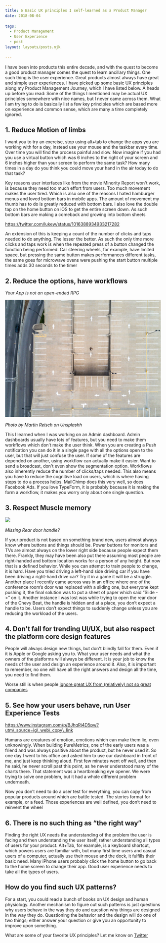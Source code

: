 ```yaml
---
title: 6 Basic UX principles I self-learned as a Product Manager
date: 2018-08-04
 
tags: 
  - Product Management 
  - User Experience 
  - post
layout: layouts/posts.njk

---
```


I have been into products this entire decade, and with the quest to become a good product manager comes the quest to learn ancillary things. One such thing is the user experience. Great products almost always have great and simple user experiences. I have picked up some basic UX principles along my Product Management Journey, which I have listed below. A heads up before you read: Some of the things I mentioned may be actual UX principles somewhere with nice names, but I never came across them. What I am trying to do is basically list a few key principles which are based more on experience and common sense, which are many a time completely ignored.

## 1\. Reduce Motion of limbs

I want you to try an exercise, stop using alt+tab to change the apps you are working with for a day, instead use your mouse and the taskbar every time. Over time you will find the process painful and slow. Now imagine if you had you use a virtual button which was 6 inches to the right of your screen and 6 inches higher than your screen to perform the same task? How many times in a day do you think you could move your hand in the air today to do that task?

Key reasons user interfaces like from the movie Minority Report won't work, is because they need too much effort from users. Too much movement makes the user tired. Which is also one of the reasons I hated hamburger menus and loved bottom bars in mobile apps. The amount of movement my thumb has to do is greatly reduced with bottom bars. I also love the double tap on the home button on iOS to get the entire screen down. As such bottom bars are making a comeback and growing into bottom sheets

https://twitter.com/lukew/status/1016388934933217282

An extension of this is keeping a count of the number of clicks and taps needed to do anything. The lesser the better. As such the only time more clicks and taps work is when the repeated press of a button changed the function being performed. Car steering wheels, for example, have limited space, but pressing the same button makes performances different tasks, the same goes for microwave ovens were pushing the start button multiple times adds 30 seconds to the timer

## 2\. Reduce the options, have workflows

_Your App is not an open-ended RPG_

![martin-reisch-263411-unsplash](images/martin-reisch-263411-unsplash.jpg)

_Photo by Martin Reisch on Unsplashh_

This I learned when I was working on an Admin dashboard. Admin dashboards usually have lots of features, but you need to make them workflows which don’t make the user think. When you are creating a Push notification you can do it in a single page with all the options open to the user, but that will just confuse the user. If some of the features are depended on another, using workflow can actually make it easier. Want to send a broadcast, don't even show the segmentation option. Workflows also inherently reduce the number of clicks/taps needed. This also means you have to reduce the cognitive load on users, which is where having steps to do a process helps. MailChimp does this very well, so does Facebook Ads. If you love TypeForm, it is probably because it is making the form a workflow, it makes you worry only about one single question.

## 3\. Respect Muscle memory

![](https://ravivyascom.files.wordpress.com/2018/08/chevy-beat.png?w=525)

_Missing Rear door handle?_

If your product is not based on something brand new, users almost always know where buttons and things should be. Power buttons for monitors and TVs are almost always on the lower right side because people expect them there. Frankly, they may have been also put there assuming most people are right-handed and bottom location works for a person of any height. But now that is a defined behavior. While you can attempt to train people to change, it is hard. Have you tried driving a left-hand side driving car if you have been driving a right-hand drive car? Try it in a game it will be a struggle. Another place I recently came across was in an office where one of the conference room’s door was replaced with a sliding one, but everyone kept pushing it, the final solution was to put a sheet of paper which said “Slide ->” on it. Another instance I was lost was while trying to open the rear door of the Chevy Beat, the handle is hidden and at a place, you don’t expect a handle to be. Users don’t expect things to suddenly change unless you are reducing the workload of the users.

## 4\. Don't fall for trending UI/UX, but also respect the platform core design features

People will always design new things, but don't blindly fall for them. Even if it is Apple or Google asking you to. What your user needs and what the owners of the platforms will always be different. It is your job to know the needs of the user and design an experience around it. Also, it is important to remember, no one will have all the right answers and design all the time, you need to find them.

Worse still is when people [ignore great UX from (relatively) not so great companies](https://www.theverge.com/2017/9/15/16300402/iphone-x-webos-palm-pre-cards-gestures-nostalgia)

## 5\. See how your users behave, run User Experience Tests

https://www.instagram.com/p/BJhqRj4D5pv/?utm\_source=ig\_web\_copy\_link

Humans are creatures of emotion, emotions which can make them lie, even unknowingly. When building PureMetrics, one of the early users was a friend and was always positive about the product, but he never used it. So one day I went to his office and asked him to use our dashboard in front of me, and just keep thinking aloud. First few minutes went off well, and then he said, he never scroll past this point, as he never understood many of the charts there. That statement was a heartbreaking eye opener. We were trying to solve one problem, but it had a whole different problem underneath.

Now you don’t need to do a user test for everything, you can copy from popular products around which are battle tested. The stories format for example, or a feed. Those experiences are well defined, you don’t need to reinvent the wheel

## 6\. There is no such thing as “the right way”

Finding the right UX needs the understanding of the problem the user is facing and then understanding the user itself, rather understanding all types of users for your product. Alt+Tab, for example, is a keyboard shortcut, which powers users are familiar with, but many first time users and casual users of a computer, actually use their mouse and the dock, it fulfills their basic need. Many iPhone users probably click the home button to go back to the home screen to change their app. Good user experience needs to take all the types of users.

## How do you find such UX patterns?

For a start, you could read a bunch of books on UX design and human physiology. Another mechanism to figure out such patterns is just questions why users behave in the way they do and question why things are designed in the way they do. Questioning the behavior and the design will do one of two things; either answer your question or give you an opportunity to improve upon something.

What are some of your favorite UX principles? Let me know on [Twitter](https://twitter.com/ravivyas84)
